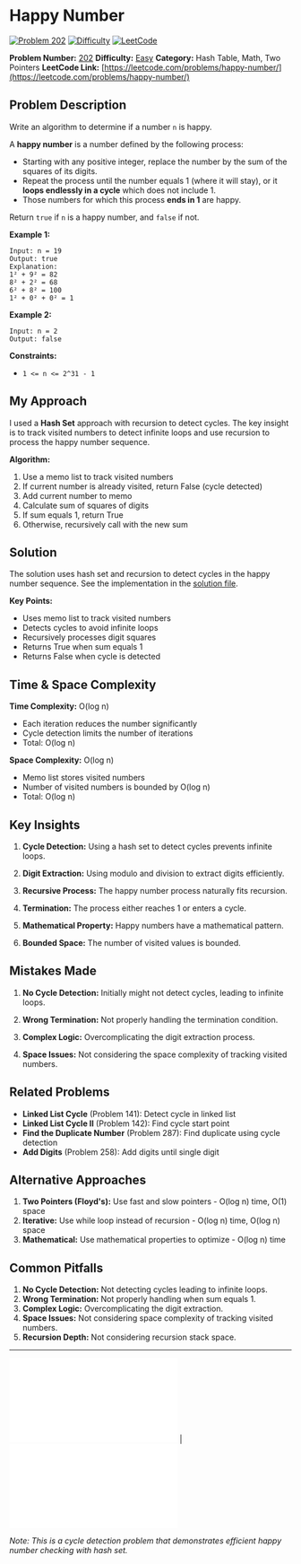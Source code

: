 # Happy Number

[![Problem 202](https://img.shields.io/badge/Problem-202-blue?style=for-the-badge&logo=leetcode)](https://leetcode.com/problems/happy-number/)
[![Difficulty](https://img.shields.io/badge/Difficulty-Easy-green?style=for-the-badge)](https://leetcode.com/problemset/?difficulty=EASY)
[![LeetCode](https://img.shields.io/badge/LeetCode-View%20Problem-orange?style=for-the-badge&logo=leetcode)](https://leetcode.com/problems/happy-number/)

**Problem Number:** [202](https://leetcode.com/problems/happy-number/)
**Difficulty:** [Easy](https://leetcode.com/problemset/?difficulty=EASY)
**Category:** Hash Table, Math, Two Pointers
**LeetCode Link:** [https://leetcode.com/problems/happy-number/](https://leetcode.com/problems/happy-number/)

## Problem Description

Write an algorithm to determine if a number `n` is happy.

A **happy number** is a number defined by the following process:

- Starting with any positive integer, replace the number by the sum of the squares of its digits.
- Repeat the process until the number equals 1 (where it will stay), or it **loops endlessly in a cycle** which does not include 1.
- Those numbers for which this process **ends in 1** are happy.

Return `true` if `n` is a happy number, and `false` if not.

**Example 1:**
```
Input: n = 19
Output: true
Explanation:
1² + 9² = 82
8² + 2² = 68
6² + 8² = 100
1² + 0² + 0² = 1
```

**Example 2:**
```
Input: n = 2
Output: false
```

**Constraints:**
- `1 <= n <= 2^31 - 1`

## My Approach

I used a **Hash Set** approach with recursion to detect cycles. The key insight is to track visited numbers to detect infinite loops and use recursion to process the happy number sequence.

**Algorithm:**
1. Use a memo list to track visited numbers
2. If current number is already visited, return False (cycle detected)
3. Add current number to memo
4. Calculate sum of squares of digits
5. If sum equals 1, return True
6. Otherwise, recursively call with the new sum

## Solution

The solution uses hash set and recursion to detect cycles in the happy number sequence. See the implementation in the [solution file](../exercises/202.happy-number.py).

**Key Points:**
- Uses memo list to track visited numbers
- Detects cycles to avoid infinite loops
- Recursively processes digit squares
- Returns True when sum equals 1
- Returns False when cycle is detected

## Time & Space Complexity

**Time Complexity:** O(log n)
- Each iteration reduces the number significantly
- Cycle detection limits the number of iterations
- Total: O(log n)

**Space Complexity:** O(log n)
- Memo list stores visited numbers
- Number of visited numbers is bounded by O(log n)
- Total: O(log n)

## Key Insights

1. **Cycle Detection:** Using a hash set to detect cycles prevents infinite loops.

2. **Digit Extraction:** Using modulo and division to extract digits efficiently.

3. **Recursive Process:** The happy number process naturally fits recursion.

4. **Termination:** The process either reaches 1 or enters a cycle.

5. **Mathematical Property:** Happy numbers have a mathematical pattern.

6. **Bounded Space:** The number of visited values is bounded.

## Mistakes Made

1. **No Cycle Detection:** Initially might not detect cycles, leading to infinite loops.

2. **Wrong Termination:** Not properly handling the termination condition.

3. **Complex Logic:** Overcomplicating the digit extraction process.

4. **Space Issues:** Not considering the space complexity of tracking visited numbers.

## Related Problems

- **Linked List Cycle** (Problem 141): Detect cycle in linked list
- **Linked List Cycle II** (Problem 142): Find cycle start point
- **Find the Duplicate Number** (Problem 287): Find duplicate using cycle detection
- **Add Digits** (Problem 258): Add digits until single digit

## Alternative Approaches

1. **Two Pointers (Floyd's):** Use fast and slow pointers - O(log n) time, O(1) space
2. **Iterative:** Use while loop instead of recursion - O(log n) time, O(log n) space
3. **Mathematical:** Use mathematical properties to optimize - O(log n) time

## Common Pitfalls

1. **No Cycle Detection:** Not detecting cycles leading to infinite loops.
2. **Wrong Termination:** Not properly handling when sum equals 1.
3. **Complex Logic:** Overcomplicating the digit extraction.
4. **Space Issues:** Not considering space complexity of tracking visited numbers.
5. **Recursion Depth:** Not considering recursion stack space.

---

[![Back to Index](../../README.md#-problem-index)](../../README.md#-problem-index) | [![View Solution](../exercises/202.happy-number.py)](../exercises/202.happy-number.py)

*Note: This is a cycle detection problem that demonstrates efficient happy number checking with hash set.*
